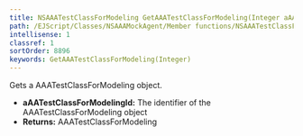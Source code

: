 ```yaml
---
title: NSAAATestClassForModeling GetAAATestClassForModeling(Integer aAATestClassForModelingId)
path: /EJScript/Classes/NSAAAMockAgent/Member functions/NSAAATestClassForModeling GetAAATestClassForModeling(Integer p_0)
intellisense: 1
classref: 1
sortOrder: 8896
keywords: GetAAATestClassForModeling(Integer)
---
```



Gets a AAATestClassForModeling object.



* **aAATestClassForModelingId:** The identifier of the AAATestClassForModeling object
* **Returns:** AAATestClassForModeling


